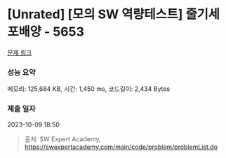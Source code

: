 # [Unrated] [모의 SW 역량테스트] 줄기세포배양 - 5653 

[문제 링크](https://swexpertacademy.com/main/code/problem/problemDetail.do?contestProbId=AWXRJ8EKe48DFAUo) 

### 성능 요약

메모리: 125,684 KB, 시간: 1,450 ms, 코드길이: 2,434 Bytes

### 제출 일자

2023-10-09 18:50



> 출처: SW Expert Academy, https://swexpertacademy.com/main/code/problem/problemList.do